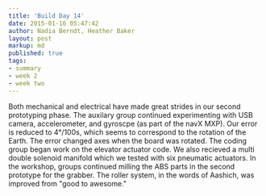 ```yaml
---
title: 'Build Day 14'
date: 2015-01-16 05:47:42
author: Nadia Berndt, Heather Baker
layout: post
markup: md
published: true
tags: 
- summary
- week 2
- week two
---
```

Both mechanical and electrical have made great strides in our second prototyping phase. The auxilary group continued experimenting with USB camera, accelerometer, and gyroscpe (as part of the navX MXP). Our error is reduced to 4°/100s, which seems to correspond to the rotation of the Earth. The error changed axes when the board was rotated. The coding group began work on the elevator actuator code. We also recieved a multi double solenoid manifold which we tested with six pneumatic actuators.
In the workshop, groups continued milling the ABS parts in the second prototype for the grabber. The roller system, in the words of Aashich, was improved from "good to awesome."
